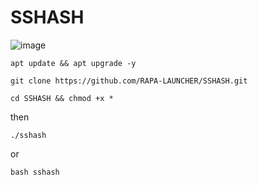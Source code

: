 # SSHASH

![image](https://github.com/RAPS-LAUNCHER/SSHASH/assets/143559207/f44a7274-a18b-47b6-9384-ad01ca659f1a)

```
apt update && apt upgrade -y
```
```
git clone https://github.com/RAPA-LAUNCHER/SSHASH.git
```

```
cd SSHASH && chmod +x *
```
then 
```
./sshash
```
or
```
bash sshash
```

